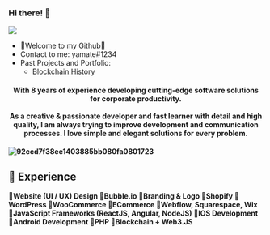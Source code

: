 ### Hi there! 👋

![](https://komarev.com/ghpvc/?username=Mr0XI&color=yellow)

- 💖Welcome to my Github💖
- Contact to me: yamate#1234
- Past Projects and Portfolio: 
  - <a href="https://github.com/yamate0116/Blockchain-overview">Blockchain History</a>

<h4 align="center">
  <b> With 8 years of experience developing cutting-edge software solutions for corporate productivity.<br/>
<br />
As a creative & passionate developer and fast learner with detail and high quality, I am always trying to improve development and communication processes. I love simple and elegant solutions for every problem.
<br />
</h4>

![92ccd7f38ee1403885bb080fa0801723](https://github.com/yamate0116/yamate0116/assets/125228912/f13e2d13-1b83-4f74-983a-bc3a01eb76ef)


  
 ## 💖 Experience
📌Website (UI / UX) Design
📌Bubble.io
📌Branding & Logo
📌Shopify
📌WordPress
📌WooCommerce
📌ECommerce
📌Webflow, Squarespace, Wix
📌JavaScript Frameworks (ReactJS, Angular, NodeJS)
📌IOS Development
📌Android Development
📌PHP
📌Blockchain + Web3.JS
 <br />

